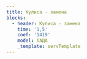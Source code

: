 ```yaml
---
title: Кулиса - замена
blocks:
  - header: Кулиса - замена
    time: '1,5'
    coef: '1419'
    model: ЛАДА
    _template: servTemplate
---
```

        